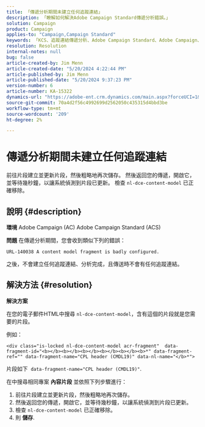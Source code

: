 ```yaml
---
title: 「傳遞分析期間未建立任何追蹤連結」
description: 「瞭解如何解決Adobe Campaign Standard傳遞分析錯誤。」
solution: Campaign
product: Campaign
applies-to: "Campaign,Campaign Standard"
keywords: 「KCS、追蹤連結傳遞分析、Adobe Campaign Standard、Adobe Campaign、錯誤、HTML、片段、ACS、AC、疑難排解」
resolution: Resolution
internal-notes: null
bug: false
article-created-by: Jim Menn
article-created-date: "5/20/2024 4:22:44 PM"
article-published-by: Jim Menn
article-published-date: "5/20/2024 9:37:23 PM"
version-number: 6
article-number: KA-15322
dynamics-url: "https://adobe-ent.crm.dynamics.com/main.aspx?forceUCI=1&pagetype=entityrecord&etn=knowledgearticle&id=3540782f-c516-ef11-9f8a-6045bd006268"
source-git-commit: 70a4d2f56c4992699d2562050c435315d4bbd3be
workflow-type: tm+mt
source-wordcount: '209'
ht-degree: 2%

---
```


# 傳遞分析期間未建立任何追蹤連結


前往片段建立並更新片段，然後粗略地再次儲存。 然後返回您的傳遞，開啟它，並等待幾秒鐘，以讓系統偵測到片段已更新。 檢查 `nl-dce-content-model` 已正確移除。

## 說明 {#description}


<b>環境</b>
Adobe Campaign (AC) Adobe Campaign Standard (ACS)

<b>問題</b>
在傳遞分析期間，您會收到類似下列的錯誤：


```
URL-140038 A content model fragment is badly configured.
```


之後，不會建立任何追蹤連結、分析完成，且傳送時不會有任何追蹤連結。


## 解決方法 {#resolution}


<b>解決方案</b>

在您的電子郵件HTML中搜尋 `nl-dce-content-model`，含有這個的片段就是您需要的片段。

例如：


```
<div class="is-locked nl-dce-content-model acr-fragment"  data-fragment-id="<b></b><b></b><b></b><b></b><b></b><b>*" data-fragment-ref="" data-fragment-name="CPL header (CMDL19)" data-nl-name="</b>*">
```


片段如下  `data-fragment-name="CPL header (CMDL19)"`.

在中搜尋相同專案 <b>內容片段</b> 並依照下列步驟進行：

1. 前往片段建立並更新片段，然後粗略地再次儲存。
2. 然後返回您的傳遞，開啟它，並等待幾秒鐘，以讓系統偵測到片段已更新。
3. 檢查 `nl-dce-content-model` 已正確移除。
4. 則 <b>儲存</b>.


